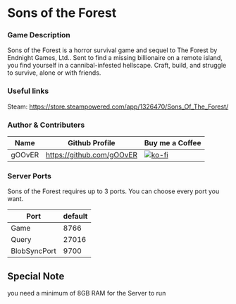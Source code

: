 # Sons of the Forest

### Game Description

Sons of the Forest is a horror survival game and sequel to The Forest by Endnight Games, Ltd.. Sent to find a missing billionaire on a remote island, you find yourself in a cannibal-infested hellscape. Craft, build, and struggle to survive, alone or with friends.

### Useful links

Steam: https://store.steampowered.com/app/1326470/Sons_Of_The_Forest/

### Author & Contributers
| Name        | Github Profile  | Buy me a Coffee |
| ------------- |-------------|-------------|
|   gOOvER   | https://github.com/gOOvER | [![ko-fi](https://ko-fi.com/img/githubbutton_sm.svg)](https://ko-fi.com/B0B351D0Q) |


### Server Ports

Sons of the Forest requires up to 3 ports. You can choose every port you want.

| Port    | default       |
|---------|---------------|
| Game    |     8766     |
| Query     |     27016     |
| BlobSyncPort | 9700       |

## Special Note

you need a minimum of 8GB RAM for the Server to run